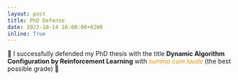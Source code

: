 ```yaml
---
layout: post
title: PhD Defense
date: 2022-10-14 16:00:00+0200
inline: True
---
```


🎉 I successfully defended my PhD thesis with the title **Dynamic Algorithm Configuration by Reinforcement Learning** with
*<span style="color: #F29105 !important">summa cum laude</span>* (the best possible grade) 🥳

